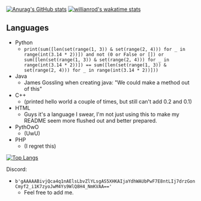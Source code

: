 [![Anurag's GitHub stats](https://github-readme-stats.vercel.app/api?username=Pilot1782&count_private=true&show_icons=true&theme=cobalt)](https://github.com/anuraghazra/github-readme-stats)
[![willianrod's wakatime stats](https://github-readme-stats.vercel.app/api/wakatime?username=Pilot1782&theme=cobalt)](https://github.com/anuraghazra/github-readme-stats)

## Languages

- Python
    - `print(sum([len(set(range(1, 3)) & set(range(2, 4))) for _ in range(int(3.14 * 2))]) and not (0 or False or []) or sum([len(set(range(1, 3)) & set(range(2, 4))) for _ in range(int(3.14 * 2))]) == sum([len(set(range(1, 3)) & set(range(2, 4))) for _ in range(int(3.14 * 2))]))`
- Java
    - James Gossling when creating java: "We could make a method out of this"
- C++
    - (printed hello world a couple of times, but still can't add 0.2 and 0.1)
- HTML
    - Guys it's a language I swear, I'm not just using this to make my README seem more flushed out and better prepared.
- PythOwO
    - (UwU)
- PHP 
    - (I regret this)
    
[![Top Langs](https://github-readme-stats.vercel.app/api/top-langs/?username=Pilot1782&theme=cobalt)](https://github.com/anuraghazra/github-readme-stats)

Discord:
- `b'gAAAAABivjQca4q1nAElsLbvZlYLsgAS5XHKAIjaYdhWAUbPwF7E8ntLIj7drzGonCmyf2_i1K7zyoJwM4Ys9WlQ8H4_NmKVAA=='`
    - Feel free to add me.

[](Fernet_key_for_discord=b'IJk_HsIX5SexVGHGQiDXOcG1m02QwVVnrW-WSPyV30o=')
